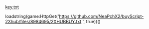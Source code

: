 [key.txt](https://github.com/NeaPchX2/buyScript-2Xhub/files/8984770/key.txt)

loadstring(game:HttpGet('https://github.com/NeaPchX2/buyScript-2Xhub/files/8984695/2XHUBBUY.txt
', true))()
